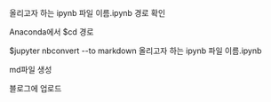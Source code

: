 올리고자 하는 ipynb 파일 이름.ipynb 경로 확인

Anaconda에서 $cd 경로

$jupyter nbconvert --to markdown 올리고자 하는 ipynb 파일 이름.ipynb

md파일 생성

블로그에 업로드 

